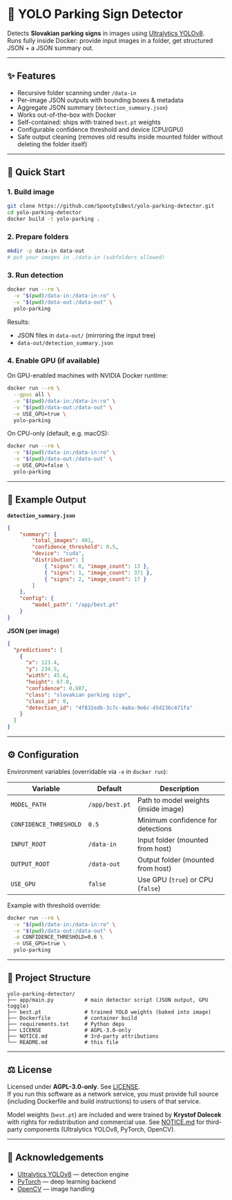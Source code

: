 # 🚦 YOLO Parking Sign Detector

Detects **Slovakian parking signs** in images using [Ultralytics YOLOv8](https://github.com/ultralytics/ultralytics).  
Runs fully inside Docker: provide input images in a folder, get structured JSON + a JSON summary out.  

---

## ✨ Features
- Recursive folder scanning under `/data-in`
- Per-image JSON outputs with bounding boxes & metadata
- Aggregate JSON summary (`detection_summary.json`)
- Works out-of-the-box with Docker
- Self-contained: ships with trained `best.pt` weights
- Configurable confidence threshold and device (CPU/GPU)
- Safe output cleaning (removes old results inside mounted folder without deleting the folder itself)

---

## 🚀 Quick Start

### 1. Build image
```bash
git clone https://github.com/SpootyIsBest/yolo-parking-detector.git
cd yolo-parking-detector
docker build -t yolo-parking .
```

### 2. Prepare folders
```bash
mkdir -p data-in data-out
# put your images in ./data-in (subfolders allowed)
```

### 3. Run detection
```bash
docker run --rm \
  -v "$(pwd)/data-in:/data-in:ro" \
  -v "$(pwd)/data-out:/data-out" \
  yolo-parking
```

Results:
- JSON files in `data-out/` (mirroring the input tree)
- `data-out/detection_summary.json`

### 4. Enable GPU (if available)
On GPU-enabled machines with NVIDIA Docker runtime:
```bash
docker run --rm \
  --gpus all \
  -v "$(pwd)/data-in:/data-in:ro" \
  -v "$(pwd)/data-out:/data-out" \
  -e USE_GPU=true \
  yolo-parking
```

On CPU-only (default, e.g. macOS):
```bash
docker run --rm \
  -v "$(pwd)/data-in:/data-in:ro" \
  -v "$(pwd)/data-out:/data-out" \
  -e USE_GPU=false \
  yolo-parking
```

---

## 🔎 Example Output

**`detection_summary.json`**
```json
{
    "summary": {
        "total_images": 401,
        "confidence_threshold": 0.5,
        "device": "cuda",
        "distribution": [
            { "signs": 0, "image_count": 13 },
            { "signs": 1, "image_count": 371 },
            { "signs": 2, "image_count": 17 }
        ]
    },
    "config": {
        "model_path": "/app/best.pt"
    }
}
```

**JSON (per image)**
```json
{
  "predictions": [
    {
      "x": 123.4,
      "y": 234.5,
      "width": 45.6,
      "height": 67.8,
      "confidence": 0.987,
      "class": "slovakian parking sign",
      "class_id": 0,
      "detection_id": "4f832edb-3c7c-4a8a-9e6c-45d236c471fa"
    }
  ]
}
```

---

## ⚙️ Configuration

Environment variables (overridable via `-e` in `docker run`):

| Variable               | Default         | Description                          |
|------------------------|-----------------|--------------------------------------|
| `MODEL_PATH`           | `/app/best.pt`  | Path to model weights (inside image) |
| `CONFIDENCE_THRESHOLD` | `0.5`           | Minimum confidence for detections    |
| `INPUT_ROOT`           | `/data-in`      | Input folder (mounted from host)     |
| `OUTPUT_ROOT`          | `/data-out`     | Output folder (mounted from host)    |
| `USE_GPU`              | `false`         | Use GPU (`true`) or CPU (`false`)    |

Example with threshold override:
```bash
docker run --rm \
  -v "$(pwd)/data-in:/data-in:ro" \
  -v "$(pwd)/data-out:/data-out" \
  -e CONFIDENCE_THRESHOLD=0.6 \
  -e USE_GPU=true \
  yolo-parking
```

---

## 📂 Project Structure
```
yolo-parking-detector/
├── app/main.py          # main detector script (JSON output, GPU toggle)
├── best.pt              # trained YOLO weights (baked into image)
├── Dockerfile           # container build
├── requirements.txt     # Python deps
├── LICENSE              # AGPL-3.0-only
├── NOTICE.md            # 3rd-party attributions
└── README.md            # this file
```

---

## ⚖️ License

Licensed under **AGPL-3.0-only**. See [LICENSE](LICENSE).  
If you run this software as a network service, you must provide full source (including Dockerfile and build instructions) to users of that service.  

Model weights (`best.pt`) are included and were trained by **Krystof Dolecek** with rights for redistribution and commercial use. See [NOTICE.md](NOTICE.md) for third-party components (Ultralytics YOLOv8, PyTorch, OpenCV).  

---

## 🙏 Acknowledgements
- [Ultralytics YOLOv8](https://github.com/ultralytics/ultralytics) — detection engine  
- [PyTorch](https://pytorch.org/) — deep learning backend  
- [OpenCV](https://opencv.org/) — image handling  

